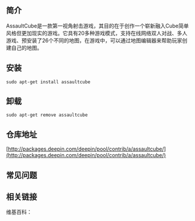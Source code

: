 ## 简介

AssaultCube是一款第一视角射击游戏，其目的在于创作一个崭新融入Cube简单风格但更加现实的游戏。它具有20多种游戏模式，支持在线网络双人对战、多人游戏、预安装了26个不同的地图，在游戏中，可以通过地图编辑器来帮助玩家创建自己的地图。

## 安装

`sudo apt-get install assaultcube`

## 卸载

`sudo apt-get remove assaultcube`

## 仓库地址

[http://packages.deepin.com/deepin/pool/contrib/a/assaultcube/](http://packages.deepin.com/deepin/pool/contrib/a/assaultcube/)


## 常见问题


## 相关链接

维基百科：